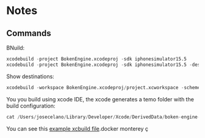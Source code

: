 # Notes

## Commands

BNuild:

```s
xcodebuild -project BokenEngine.xcodeproj -sdk iphonesimulator15.5
xcodebuild -project BokenEngine.xcodeproj -sdk iphonesimulator15.5 -destination "OS=15.5"
```

Show destinations:

```s
xcodebuild -workspace BokenEngine.xcodeproj/project.xcworkspace -scheme BokenEngine-Package -showdestinations
```

You you build using xcode IDE, the xcode generates a temo folder with the build configuration:

```s
cat /Users/josecelano/Library/Developer/Xcode/DerivedData/boken-engine-fdduicohdbncxfcimhhcymmybudc/Build/Intermediates.noindex/XCBuildData/3f0dbd62cbadc01677f2bf36091b1823-manifest.xcbuild | jq
```

You can see this [example xcbuild file](./sample.xcbuild.json).docker monterey
ç